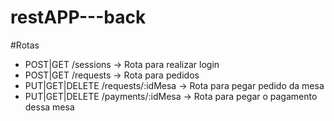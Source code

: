 # restAPP---back


#Rotas
- POST|GET /sessions -> Rota para realizar login
- POST|GET /requests -> Rota para pedidos
- PUT|GET|DELETE  /requests/:idMesa -> Rota para pegar pedido da mesa
- PUT|GET|DELETE  /payments/:idMesa -> Rota para pegar o pagamento dessa mesa
